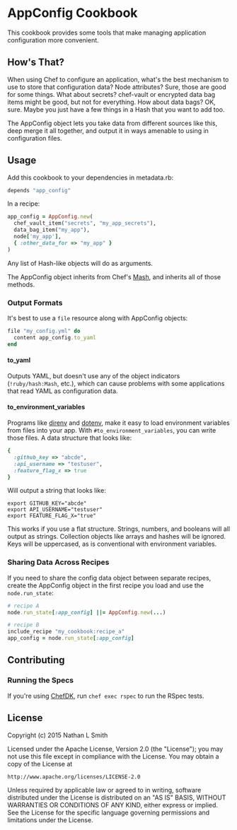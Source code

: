 # AppConfig Cookbook

This cookbook provides some tools that make managing application configuration
more convenient.

## How's That?

When using Chef to configure an application, what's the best mechanism to use to
store that configuration data? Node attributes? Sure, those are good for some
things. What about secrets? chef-vault or encrypted data bag items might be
good, but not for everything. How about data bags? OK, sure. Maybe you just have
a few things in a Hash that you want to add too.

The AppConfig object lets you take data from different sources like this, deep merge
it all together, and output it in ways amenable to using in configuration files.

## Usage

Add this cookbook to your dependencies in metadata.rb:

```ruby
depends "app_config"
```

In a recipe:

```ruby
app_config = AppConfig.new(
  chef_vault_item("secrets", "my_app_secrets"),
  data_bag_item("my_app"),
  node['my_app'],
  { :other_data_for => "my_app" }
)
```

Any list of Hash-like objects will do as arguments.

The AppConfig object inherits from Chef's
[Mash](http://www.rubydoc.info/gems/chef/Mash), and inherits all of those
methods.

### Output Formats

It's best to use a `file` resource along with AppConfig objects:

```ruby
file "my_config.yml" do
  content app_config.to_yaml
end
```

#### to_yaml

Outputs YAML, but doesn't use any of the object indicators (`!ruby/hash:Mash`,
etc.), which can cause problems with some applications that read YAML as
configuration data.

#### to_environment_variables

Programs like [direnv](http://direnv.net/) and
[dotenv](https://github.com/bkeepers/dotenv), make it easy to load environment
variables from files into your app. With `#to_environment_variables`, you can
write those files. A data structure that looks like:

```ruby
{
  :github_key => "abcde",
  :api_username => "testuser",
  :feature_flag_x => true
}
```

Will output a string that looks like:

```
export GITHUB_KEY="abcde"
export API_USERNAME="testuser"
export FEATURE_FLAG_X="true"
```

This works if you use a flat structure. Strings, numbers, and booleans will all
output as strings. Collection objects like arrays and hashes will be ignored.
Keys will be uppercased, as is conventional with environment variables.

### Sharing Data Across Recipes

If you need to share the config data object between separate recipes, create the
AppConfig object in the first recipe you load and use the `node.run_state`:

```ruby
# recipe A
node.run_state[:app_config] ||= AppConfig.new(...)

# recipe B
include_recipe "my_cookbook:recipe_a"
app_config = node.run_state[:app_config]
```

## Contributing

### Running the Specs

If you're using [ChefDK](http://downloads.chef.io/chef-dk/), run
`chef exec rspec` to run the RSpec tests.

## License

Copyright (c) 2015 Nathan L Smith

Licensed under the Apache License, Version 2.0 (the "License");
you may not use this file except in compliance with the License.
You may obtain a copy of the License at

    http://www.apache.org/licenses/LICENSE-2.0

Unless required by applicable law or agreed to in writing, software
distributed under the License is distributed on an "AS IS" BASIS,
WITHOUT WARRANTIES OR CONDITIONS OF ANY KIND, either express or implied.
See the License for the specific language governing permissions and
limitations under the License.
